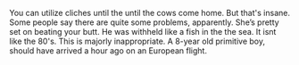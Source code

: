 
You can utilize cliches until the until the cows come home. But that's insane. Some people say there are quite some problems, apparently. She’s pretty set on beating your butt. He was withheld like a fish in the
the sea. It isnt like the 80's. This is majorly inappropriate. A 8-year old primitive boy, should have arrived a hour ago on an European flight.  
